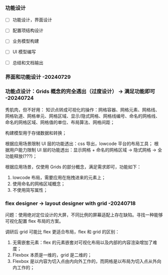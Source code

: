 

### 功能设计
- [ ] 功能设计，界面设计
- [ ] 配置项结构设计
- [ ] 业务模型构建
- [ ] UI 模型编写
- [ ] 总结和文档输出


### 界面和功能设计 -20240729




### 功能点设计：Grids 概念的完全透出（过度设计） -> 满足功能即可 -20240724

秀肌肉，但不好用：
知识点转成可视化的操作：网格容器、网格元素、网格线、网格轨道、网格单元、网格区域、显示/隐式网格、网格线编号、命名的网格线、命名的网格区域、网格值的单位、布局算法、网格间距；

构建模型用于存储数据和转换；

根据应用场景限制 UI 层的功能透出：css 导出，lowcode 平台的布局工具；
根据用户能力限制 UI 层的功能透出：显示网格 + 命名的网格区域 -> 隐式网格 -> 全功能释放(???)；

根据应用场景，仅使用 Grids 的部分概念，满足需求即可，功能如下：
1. lowcode 布局，需要应用在拖拽进来的元素上；
2. 使用命名的网格区域概念；
3. 不使用简写属性；


### flex designer -> layout designer with grid -20240718

问题：使用绝对定位设计的大屏，不同比例的屏幕适配上存在缺陷。寻找一种能够可视化配置 flex 布局的方案。

调研后 grid 可能比 flex 更适合布局，flex 和 grid 的区别：
1. 无需嵌套元素：flex 的元素嵌套对可视化布局以及内部的内容渲染增加了难度；
2. Flexbox 本质是一维的，grid 是二维的；
3. Flexbox 是以内容为切入点由内向外工作的，而网格是以布局为切入点从外向内工作的；


